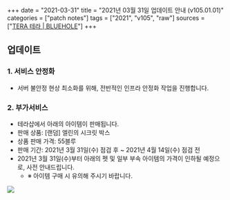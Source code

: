 +++
date = "2021-03-31"
title = "2021년 03월 31일 업데이트 안내 (v105.01.01)"
categories = ["patch notes"]
tags = ["2021", "v105", "raw"]
sources = ["[TERA 테라 | BLUEHOLE](https://playtera.co.kr/news/updates/213)"]
+++

[1]: /images/patch/v105-01-01_01.png

## 업데이트

### 1. 서비스 안정화
- 서버 불안정 현상 최소화를 위해, 전반적인 인프라 안정화 작업을 진행합니다.
 
### 2. 부가서비스
-  테라샵에서 아래의 아이템이 판매됩니다.
  - 판매 상품: [랜덤] 엘린의 시크릿 박스
  - 상품 판매 가격: 55블루
  - 판매 기간: 2021년 3월 31일(수) 점검 후 ~ 2021년 4월 14일(수) 점검 전
- 2021년 3월 31일(수)부터 아래의 펫 및 일부 부속 아이템의 가격이 인하될 예정으로, 사전 안내드립니다.
  - ※ 아이템 구매 시 유의해 주시기 바랍니다.

![][1]

